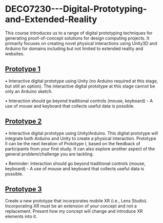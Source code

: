 # DECO7230---Digital-Prototyping-and-Extended-Reality
This course introduces us to a range of digital prototyping techniques for generating proof-of-concept solutions for design computing projects. It primarily focuses on creating novel physical interactions using Unity3D and Arduino for domains including but not limited to extended reality and websites.

## [Prototype 1](https://github.com/carriewang1/DECO7230---Digital-Prototyping-and-Extended-Reality/tree/main/Prototype%201)

• Interactive digital prototype using Unity (no Arduino required at this stage, but still an option). The interactive digital prototype at this stage cannot be only an Arduino sketch.

• Interaction should go beyond traditional controls (mouse, keyboard) - A use of mouse and keyboard that collects useful data is possible. 

## [Prototype 2](https://github.com/carriewang1/DECO7230---Digital-Prototyping-and-Extended-Reality/tree/main/Prototype%202)
• Interactive digital prototype using Unity/Arduino. This digital prototype will integrate both Arduino and Unity to create a physical interaction. Prototype II can be the next iteration of Prototype I, based on the feedback of participants from your first study. It can also explore another aspect of the general problem/challenge you are tackling.

• Reminder: Interaction should go beyond traditional controls (mouse, keyboard) - A use of mouse and keyboard that collects useful data is possible. 

## [Prototype 3](https://github.com/carriewang1/DECO7230---Digital-Prototyping-and-Extended-Reality/tree/main/Prototype%203)
Create a new prototype that incorporates mobile XR (i.e., Lens Studio). Incorporating XR must be an extension of your concept and not a replacement. Present how my concept will change  and introduce XR elements into it.

